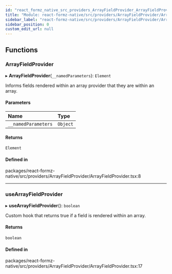 ```yaml
---
id: "react_formz_native_src_providers_ArrayFieldProvider_ArrayFieldProvider"
title: "Module: react-formz-native/src/providers/ArrayFieldProvider/ArrayFieldProvider"
sidebar_label: "react-formz-native/src/providers/ArrayFieldProvider/ArrayFieldProvider"
sidebar_position: 0
custom_edit_url: null
---
```


## Functions

### ArrayFieldProvider

▸ **ArrayFieldProvider**(`__namedParameters`): `Element`

Informs fields rendered within an array provider that they are within an array.

#### Parameters

| Name | Type |
| :------ | :------ |
| `__namedParameters` | `Object` |

#### Returns

`Element`

#### Defined in

packages/react-formz-native/src/providers/ArrayFieldProvider/ArrayFieldProvider.tsx:8

___

### useArrayFieldProvider

▸ **useArrayFieldProvider**(): `boolean`

Custom hook that returns true if a field is rendered within an array.

#### Returns

`boolean`

#### Defined in

packages/react-formz-native/src/providers/ArrayFieldProvider/ArrayFieldProvider.tsx:17
